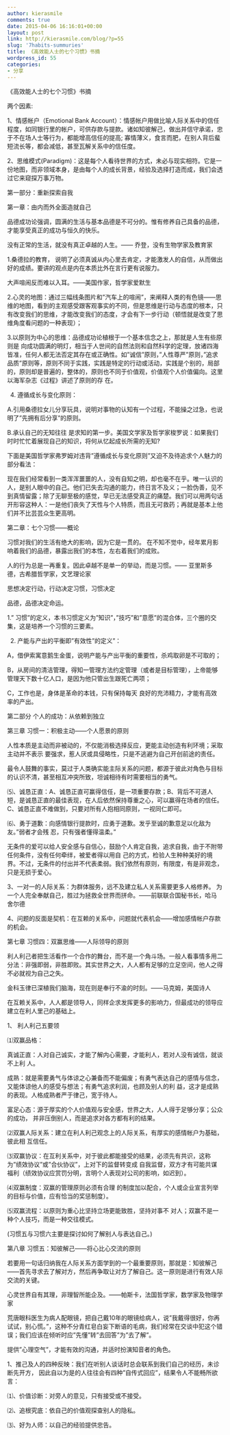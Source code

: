 ```yaml
---
author: kierasmile
comments: true
date: 2015-04-06 16:16:01+00:00
layout: post
link: http://kierasmile.com/blog/?p=55
slug: '7habits-summuries'
title: 《高效能人士的七个习惯》书摘
wordpress_id: 55
categories:
- 分享
---
```


《高效能人士的七个习惯》书摘

两个因素:

1、情感帐户（Emotional Bank Account）：情感帐户用做比喻人际关系中的信任程度，如同银行里的帐户，可供存款与提款。诸如知彼解己，做出并信守承诺，忠于不在场人士等行为，都能增高信任的提高; 寡情薄义，食言而肥，在别人背后蜚短流长等，都会减低，甚至瓦解关系中的信任度。

2、思维模式(Paradigm)：这是每个人看待世界的方式，未必与现实相符。它是一份地图，而非领域本身，是由每个人的成长背景，经验及选择打造而成，我们会透过它来窥探万事万物。

第一部分：重新探索自我

第一章：由内而外全面造就自己

品德成功论强调，圆满的生活与基本品德是不可分的。惟有修养自己具备的品德，才能享受真正的成功与恒久的快乐。

没有正常的生活，就没有真正卓越的人生。—— 乔登，没有生物学家及教育家

1.桑德拉的教育， 说明了必须真诚从内心里去肯定，才能激发人的自信，从而做出好的成绩。要讲的观点是内在本质比外在言行更有说服力。

大声喧闹反而难以入耳。——美国作家，哲学家爱默生

2.心灵的地图：通过三幅线条图片和”汽车上的喧闹”，来阐释人类的有色镜——思维的地图，看到的主观感受跟客观事实的不同，但是思维是行动与态度的根本，只有改变我们的思维，才能改变我们的态度，才会有下一步行动（顿悟就是改变了思维角度看问题的一种表现）；

3.以原则为中心的思维：品德成功论植根于一个基本信念之上，那就是人生有些原则是 向成功圆满的明灯，相当于人世间的自然法则和自然科学的定理，放诸四海皆准，任何人都无法否定其存在或正确性。如”诚信”原则，”人性尊严”原则，”追求品质”原则等，原则不同于实践，实践是特定的行动或活动，实践是个别的，局部的，原则却是普遍的，整体的，原则也不同于价值观，价值观个人价值偏向。这里以海军杂志《过程》讲述了原则的存 在。

4. 遵循成长与变化原则：

A.引用桑德拉女儿分享玩具，说明对事物的认知有一个过程，不能操之过急，也说明了”先拥有后分享”的原则。

B.承认自己的无知往往 是求知的第一步。美国文学家及哲学家梭罗说：如果我们时时忙忙着展现自己的知识，将何从忆起成长所需的无知?

下面是美国哲学家弗罗姆对违背”遵循成长与变化原则”又迫不及待追求个人魅力的部分看法：

现在我们经常看到一类浑浑噩噩的人，没有自知之明，却也毫不在乎。唯一认识的人，是别人眼中的自己。他们已失去沟通的能力，终日言不及义；一脸伪善，见不到真情留露；除了无聊至极的感觉，早已无法感受真正的痛楚。我们可以用两句话开形容这种人：一是他们丧失了天性与个人特质，而且无可救药；再就是基本上他们并不比芸芸众生更高明。

第二章：七个习惯——概论

习惯对我们的生活有绝大的影响，因为它是一贯的。 在不知不觉中，经年累月影响着我们的品德，暴露出我们的本性，左右着我们的成败。

人的行为总是一再重复。因此卓越不是单一的举动，而是习惯。—— 亚里斯多德，古希腊哲学家，文艺理论家

思想决定行动，行动决定习惯，习惯决定

品德，品德决定命运。

1.” 习惯”的定义，本书习惯定义为”知识”，”技巧”和”意愿”的混合体，三个圈的交集，这是培养一个习惯的三要素。

2. 产能与产出的平衡即”有效性”的定义”：

A，借伊索寓意鹅生金蛋，说明产能与产出平衡的重要性，杀鸡取卵是不可取的；

B，从房间的清洁管理，得知一管理方法约定管理（或者是目标管理），上帝能够管理天下数十亿人口，是因为他只管出生跟死亡两项；

C，工作也是，身体是革命的本钱，只有保持每天 良好的充沛精力，才能有高效率的产出。

第二部分 个人的成功：从依赖到独立

第三章 习惯一：积极主动——个人愿景的原则

人性本质是主动而非被动的，不仅能消极选择反应，更能主动创造有利环境；采取主动并不表示 要强求，惹人厌或具侵略性，只是不逃避为自己开创前途的责任。

最令人鼓舞的事实，莫过于人类确实能主际关系的问题，都源于彼此对角色与目标的认识不清，甚至相互冲突所致，坦诚相待有时需要相当的勇气。

⑸、诚恳正直：A、诚恳正直可赢得信任，是一项重要存款；B、背后不可道人短，是诚恳正直的最佳表现，在人后依然保持尊重之心，可以赢得在场者的信任。C、诚恳正直不难做到，只要对所有人抱相同原则，一视同仁即可。

⑹、勇于道歉：向感情银行提款时，应勇于道歉。发乎至诚的歉意足以化敌为友。”弱者才会残 忍，只有强者懂得温柔。”

无条件的爱可以给人安全感与自信心，鼓励个人肯定自我，追求自我，由于不附带任何条件，没有任何牵绊，被爱者得以用自 己的方式，检验人生种种美好的境界。不过，无条件的付出并不代表柔弱。我们依然有原则，有限度，有是非观念，只是无损于爱心。

3、一对一的人际关系：为群体服务，远不及建立私人关系需要更多人格修养。
为一个人完全奉献自己，胜过为拯救全世界而拼命。——前联联合国秘书长，哈马 舍尔德

4、问题的反面是契机：在互赖的关系中，问题就代表机会——增加感情帐户存款的机会。

第七章 习惯四：双赢思维——人际领导的原则

利人利己者把生活看作一个合作的舞台，而不是一个角斗场。一般人看事情多用二分法：非强即弱，非胜即败。其实世界之大，人人都有足够的立足空间，他人之得不必就视为自己之失。

金科玉律已深植我们脑海，现在则是奉行不渝的时刻。——马克姆，美国诗人

在互赖关系中，人人都是领导人，同样企求发挥更多的影响力，但最成功的领导应建立在利人里己的基础上。

1、 利人利己五要领

⑴双赢品格：

真诚正直：人对自己诚实，才能了解内心需要，才能利人，若对人没有诚信，就谈不上利 人。

成熟：就是需要勇气与体谅之心兼备而不能偏废；有勇气表达自己的感情与信念，又能体谅他人的感受与想法；有勇气追求利润，也顾及别人的利 益，这才是成熟的表现。人格成熟者严于律己，宽于待人。

富足心态：源于厚实的个人价值观与安全感，世界之大，人人得于足够分享；公众的成功， 并非压倒别人，而是追求对各方都有利的结果。

⑵双赢人际关系：建立在利人利己观念上的人际关系，有厚实的感情帐户为基础，彼此相 互信任。

⑶双赢协议：在互利关系中，对于彼此都能接受的结果，必须先有共识，这称为”绩效协议”或”合伙协议”，上对下的监督转变成 自我监督，双方才有可能共谋福利（绩效协议应赏罚分明，言明个人表现对公司的影响，如迟到）。

⑷双赢制度：双赢的管理原则必须有合理 的制度加以配合，个人或企业宣言列举的目标与价值，应有恰当的奖惩制度）。

⑸双赢流程：以原则为重心比坚持立场更能致胜，坚持对事不 对人；双赢不是一种个人技巧，而是一种交往模式。

(习惯五与习惯六主要是探讨如何了解别人与表达自己。)

第八章 习惯五：知彼解己——将心比心交流的原则

若要用一句话归纳我在人际关系方面学到的一个最重要原则，那就是：知彼解己——首先寻求去了解对方，然后再争取让对方了解自己。这一原则是进行有效人际交流的关键。

心灵世界自有其理，非理智所能企及。——帕斯卡，法国哲学家，数学家及物理学家

荒唐眼科医生为病人配眼镜，把自己戴10年的眼镜给病人，说”我戴得很好，你再试试，别心慌。”，这种不分青红皂白妄下断语的毛病，我们经常在交谈中犯这个错误；我们应该在倾听时应”先懂”转”去回答”为”去了解”。

提供”心理空气”，才能有效的沟通，并适时扮演知音者的角色。

1、推己及人的四种反映：我们在听别人谈话时总会联系到我们自己的经历，未诊断先开方， 因此自以为是的人往往会有四种”自传式回应”，结果令人不能畅所欲言：

⑴、价值诊断：对旁人的意见，只有接受或不接受。

⑵、追根究底：依自己的价值观探查别人的隐私。

⑶、好为人师：以自己的经验提供忠告。
